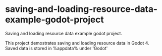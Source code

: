 # saving-and-loading-resource-data-example-godot-project
Saving and loading resource data example godot project.

This project demostrates saving and loading resource data in Godot 4. 
Saved data is stored in %appdata% under 'Godot'
